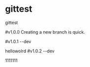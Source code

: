 # gittest
gittest

#v1.0.0
Creating a new branch is quick.

#v1.0.1 --dev

hellowolrd
#v1.0.2 --dev

1111111

